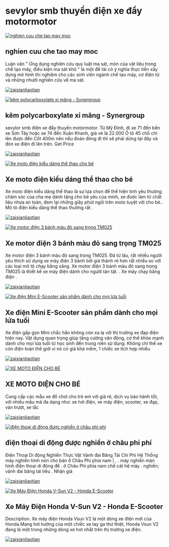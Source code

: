 # sevylor smb thuyền điện xe đẩy motormotor
<a href="https://mnn.zoosnet.net/LR/Chatpre.aspx?id=MNN94995150&p=https://topgrinding.com/" target="_blank">![nghien cuu che tao may moc](https://github.com/technlg/images/blob/main/19.jpg)</a>
## nghien cuu che tao may moc
Luận văn " Ứng dụng nghiên cứu quy luật ma sát, mòn của vật liệu trong chế tạo máy, điều kiện ma sát khô " là một đề tài có ý nghĩa thực tiễn xây dựng mô hình thí nghiệm cho các sinh viên ngành chế tạo máy, cơ điện tử và những nhười nghiên cứu về ma sát.
<a href="https://mnn.zoosnet.net/LR/Chatpre.aspx?id=MNN94995150&p=https://topgrinding.com/" target="_blank"><img src="https://github.com/technlg/images/raw/main/chat11.jpg" alt="zaixianliaotian"/></a><a href="//whatsapp.shibangsoft.com/WhatsApp.php" ><img src="https://github.com/technlg/images/raw/main/chat11.png" alt=""></a>
<a href="https://mnn.zoosnet.net/LR/Chatpre.aspx?id=MNN94995150&p=https://topgrinding.com/" target="_blank">![kẽm polycarboxylate xi măng - Synergroup](https://github.com/technlg/images/blob/main/13.jpg)</a>
## kẽm polycarboxylate xi măng - Synergroup
sevylor smb điện xe đẩy thuyền motormotor. Từ Mỹ Đình, đi xe 71 đến bến xe Sơn Tây hoặc xe 74 đến Xuân Khanh, giá vé là 22.000 Ô tô 45 chỗ chỉ lên được đến Cốt 400m nên nếu đoàn đông đi thì sẽ phải dừng tại đây và đón xe điện đi lên trên. Get Price
<a href="https://mnn.zoosnet.net/LR/Chatpre.aspx?id=MNN94995150&p=https://topgrinding.com/" target="_blank"><img src="https://github.com/technlg/images/raw/main/chat11.jpg" alt="zaixianliaotian"/></a><a href="//whatsapp.shibangsoft.com/WhatsApp.php" ><img src="https://github.com/technlg/images/raw/main/chat11.png" alt=""></a>
<a href="https://mnn.zoosnet.net/LR/Chatpre.aspx?id=MNN94995150&p=https://topgrinding.com/" target="_blank">![Xe moto điện kiểu dáng thể thao cho bé](https://github.com/technlg/images/blob/main/30.jpg)</a>
## Xe moto điện kiểu dáng thể thao cho bé
Xe moto điện kiểu dáng thể thao là sự lựa chọn để thể hiện tình yêu thương chăm sóc của cha mẹ dành tặng cho bé yêu của mình, xe được làm từ chất liệu nhựa an toàn, đem lại những giây phút ngồi trên moto tuyệt vời cho bé.. Mô tô điện kiểu dáng thể thao thường rất .
<a href="https://mnn.zoosnet.net/LR/Chatpre.aspx?id=MNN94995150&p=https://topgrinding.com/" target="_blank"><img src="https://github.com/technlg/images/raw/main/chat11.jpg" alt="zaixianliaotian"/></a><a href="//whatsapp.shibangsoft.com/WhatsApp.php" ><img src="https://github.com/technlg/images/raw/main/chat11.png" alt=""></a>
<a href="https://mnn.zoosnet.net/LR/Chatpre.aspx?id=MNN94995150&p=https://topgrinding.com/" target="_blank">![Xe motor điện 3 bánh màu đỏ sang trọng TM025](https://github.com/technlg/images/blob/main/52.jpg)</a>
## Xe motor điện 3 bánh màu đỏ sang trọng TM025
Xe motor điện 3 bánh màu đỏ sang trọng TM025. Đã từ lâu, rất nhiều người yêu thích sử dụng xe máy điện 3 bánh bởi giá thành rẻ hơn rất nhiều so với các loại mô tô chạy bằng xăng. Xe motor điện 3 bánh màu đỏ sang trọng TM025 là thiết kế xe máy điện dành cho người tàn tật. . Xe máy chạy bằng điện .
<a href="https://mnn.zoosnet.net/LR/Chatpre.aspx?id=MNN94995150&p=https://topgrinding.com/" target="_blank"><img src="https://github.com/technlg/images/raw/main/chat11.jpg" alt="zaixianliaotian"/></a><a href="//whatsapp.shibangsoft.com/WhatsApp.php" ><img src="https://github.com/technlg/images/raw/main/chat11.png" alt=""></a>
<a href="https://mnn.zoosnet.net/LR/Chatpre.aspx?id=MNN94995150&p=https://topgrinding.com/" target="_blank">![Xe điện Mini E-Scooter sản phẩm dành cho mọi lứa tuổi ](https://github.com/technlg/images/blob/main/4.jpg)</a>
## Xe điện Mini E-Scooter sản phẩm dành cho mọi lứa tuổi 
Xe điện gấp gọn Mini chắc hẳn không còn xa lạ với thị trường xe đạp điện hiện nay. Vật dụng quan trọng giúp tăng cường vận động, cơ thể khỏe mạnh dành cho mọi lứa tuổi từ học sinh đến trung niên sử dụng. Không chỉ thế xe còn điện toàn thế giới vì nó có giá khá mềm, 1 chiếc xe tích hợp nhiều 
<a href="https://mnn.zoosnet.net/LR/Chatpre.aspx?id=MNN94995150&p=https://topgrinding.com/" target="_blank"><img src="https://github.com/technlg/images/raw/main/chat11.jpg" alt="zaixianliaotian"/></a><a href="//whatsapp.shibangsoft.com/WhatsApp.php" ><img src="https://github.com/technlg/images/raw/main/chat11.png" alt=""></a>
<a href="https://mnn.zoosnet.net/LR/Chatpre.aspx?id=MNN94995150&p=https://topgrinding.com/" target="_blank">![XE MOTO ĐIỆN CHO BÉ](https://github.com/technlg/images/blob/main/2.jpg)</a>
## XE MOTO ĐIỆN CHO BÉ
Cung cấp các mẫu xe đồ chơi cho trẻ em với giá rẻ, dịch vụ bảo hành tốt, với nhiều mẫu mã đa dạng như: xe hơi điện, xe máy điện, scooter, xe đạp, ván trượt, xe lắc
<a href="https://mnn.zoosnet.net/LR/Chatpre.aspx?id=MNN94995150&p=https://topgrinding.com/" target="_blank"><img src="https://github.com/technlg/images/raw/main/chat11.jpg" alt="zaixianliaotian"/></a><a href="//whatsapp.shibangsoft.com/WhatsApp.php" ><img src="https://github.com/technlg/images/raw/main/chat11.png" alt=""></a>
<a href="https://mnn.zoosnet.net/LR/Chatpre.aspx?id=MNN94995150&p=https://topgrinding.com/" target="_blank">![điện thoại di động được nghiền ở châu phi phí](https://github.com/technlg/images/blob/main/23.jpg)</a>
## điện thoại di động được nghiền ở châu phi phí
Điện Thoại Di động Nghiền Thực Vật Vành đai Băng Tải Chi Phí Hệ Thống máy nghiền hình nón cho bán ở Châu Phi phía nam | . . máy nghiền màn hình điện thoại di động để . ở Châu Phi phía nam chế cát hệ máy . nghiền; vành đai băng tải tiêu . Nhận giá
<a href="https://mnn.zoosnet.net/LR/Chatpre.aspx?id=MNN94995150&p=https://topgrinding.com/" target="_blank"><img src="https://github.com/technlg/images/raw/main/chat11.jpg" alt="zaixianliaotian"/></a><a href="//whatsapp.shibangsoft.com/WhatsApp.php" ><img src="https://github.com/technlg/images/raw/main/chat11.png" alt=""></a>
<a href="https://mnn.zoosnet.net/LR/Chatpre.aspx?id=MNN94995150&p=https://topgrinding.com/" target="_blank">![Xe Máy Điện Honda V-Sun V2 - Honda E-Scooter](https://github.com/technlg/images/blob/main/11.jpg)</a>
## Xe Máy Điện Honda V-Sun V2 - Honda E-Scooter
Description. Xe máy điện Honda Vsun V2 là một dòng xe điện mới của Honda.Mang hơi hướng của một chiếc xe tay ga thứ thiệt, Honda Vsun V2 đang là một trong những dòng xe hot nhất trên thị trường xe điện.
<a href="https://mnn.zoosnet.net/LR/Chatpre.aspx?id=MNN94995150&p=https://topgrinding.com/" target="_blank"><img src="https://github.com/technlg/images/raw/main/chat11.jpg" alt="zaixianliaotian"/></a><a href="//whatsapp.shibangsoft.com/WhatsApp.php" ><img src="https://github.com/technlg/images/raw/main/chat11.png" alt=""></a>
